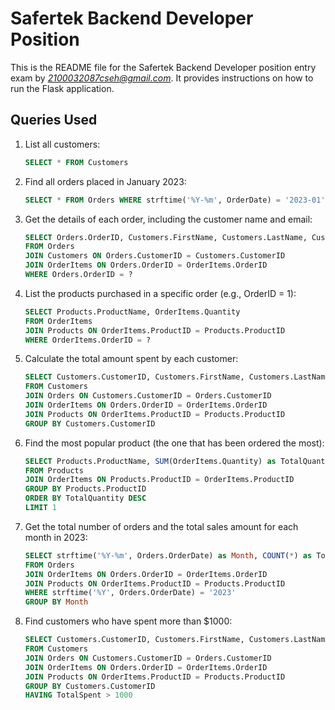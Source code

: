 # Safertek Backend Developer Position

This is the README file for the Safertek Backend Developer position entry exam by *2100032087cseh@gmail.com*. It provides instructions on how to run the Flask application.

## Queries Used

1. List all customers:

    ```sql
    SELECT * FROM Customers
    ```

2. Find all orders placed in January 2023:

    ```sql
    SELECT * FROM Orders WHERE strftime('%Y-%m', OrderDate) = '2023-01'
    ```

3. Get the details of each order, including the customer name and email:

    ```sql
    SELECT Orders.OrderID, Customers.FirstName, Customers.LastName, Customers.Email, OrderItems.ProductID, OrderItems.Quantity
    FROM Orders
    JOIN Customers ON Orders.CustomerID = Customers.CustomerID
    JOIN OrderItems ON Orders.OrderID = OrderItems.OrderID
    WHERE Orders.OrderID = ?
    ```

4. List the products purchased in a specific order (e.g., OrderID = 1):

    ```sql
    SELECT Products.ProductName, OrderItems.Quantity
    FROM OrderItems
    JOIN Products ON OrderItems.ProductID = Products.ProductID
    WHERE OrderItems.OrderID = ?
    ```

5. Calculate the total amount spent by each customer:

    ```sql
    SELECT Customers.CustomerID, Customers.FirstName, Customers.LastName, SUM(Products.Price * OrderItems.Quantity) as TotalSpent
    FROM Customers
    JOIN Orders ON Customers.CustomerID = Orders.CustomerID
    JOIN OrderItems ON Orders.OrderID = OrderItems.OrderID
    JOIN Products ON OrderItems.ProductID = Products.ProductID
    GROUP BY Customers.CustomerID
    ```

6. Find the most popular product (the one that has been ordered the most):

    ```sql
    SELECT Products.ProductName, SUM(OrderItems.Quantity) as TotalQuantity
    FROM Products
    JOIN OrderItems ON Products.ProductID = OrderItems.ProductID
    GROUP BY Products.ProductID
    ORDER BY TotalQuantity DESC
    LIMIT 1
    ```

7. Get the total number of orders and the total sales amount for each month in 2023:

    ```sql
    SELECT strftime('%Y-%m', Orders.OrderDate) as Month, COUNT(*) as TotalOrders, SUM(Products.Price * OrderItems.Quantity) as TotalSales
    FROM Orders
    JOIN OrderItems ON Orders.OrderID = OrderItems.OrderID
    JOIN Products ON OrderItems.ProductID = Products.ProductID
    WHERE strftime('%Y', Orders.OrderDate) = '2023'
    GROUP BY Month
    ```

8. Find customers who have spent more than $1000:
    ```sql
    SELECT Customers.CustomerID, Customers.FirstName, Customers.LastName, SUM(Products.Price * OrderItems.Quantity) as TotalSpent
    FROM Customers
    JOIN Orders ON Customers.CustomerID = Orders.CustomerID
    JOIN OrderItems ON Orders.OrderID = OrderItems.OrderID
    JOIN Products ON OrderItems.ProductID = Products.ProductID
    GROUP BY Customers.CustomerID
    HAVING TotalSpent > 1000
    ```
